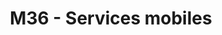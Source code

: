 ---
title: M36 - Services mobiles
lang: fr-FR
actionText: M36
actionLink: /M36/ 
sidebarDepth: 1	
---